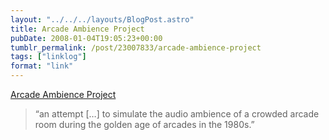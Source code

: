 ```yaml
---
layout: "../../../layouts/BlogPost.astro"
title: Arcade Ambience Project
pubDate: 2008-01-04T19:05:23+00:00
tumblr_permalink: /post/23007833/arcade-ambience-project
tags: ["linklog"]
format: "link"
---
```


[Arcade Ambience Project][1]

> &ldquo;an attempt [&hellip;] to simulate the audio ambience of a crowded arcade room during the golden age of arcades in the 1980s.&rdquo;

[1]: http://arcade.hofle.com/
